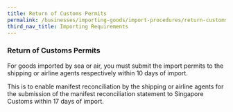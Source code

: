 ```yaml
---
title: Return of Customs Permits
permalink: /businesses/importing-goods/import-procedures/return-customs-permits
third_nav_title: Importing Requirements
---
```


### Return of Customs Permits

For goods imported by sea or air, you must submit the import permits to the shipping or airline agents respectively within 10 days of import.

This is to enable manifest reconciliation by the shipping or airline agents for the submission of the manifest reconciliation statement to Singapore Customs within 17 days of import.

